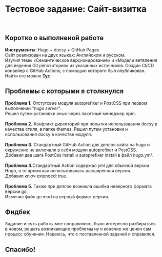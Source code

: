 <h1>Тестовое задание: Сайт-визитка</h1>
<br>
<h2>Коротко о выполненой работе</h2>
<b>Инструменты: </b> Hugo + docsy + GitHub Pages <br>
Сайт реализован на двух языках: Английском и русском.<br>
Изучил темы «Семантическое версионирование» и «Модели ветвления для ведения Git репозитория» из указанных источников.
Создан CI/CD конвейер с GitHub Actions, с помощью которого был опубликован.<br>
Найти его можно <a href = "https://nic1102.github.io/my-page/"><b>Тут</b></a> 
<br>
<h2>Проблемы с которыми я столкнулся</h2>
<b>Проблема 1.</b> Отстутсвие модуля autoprefixer и PostCSS при первом выполнении <i>"hugo server"</i>.<br>
Решил путем установки оных через пакетный менеджер npm.<br><br>
<b>Проблема 2.</b> Конфликт директорий при попытки использования docsy в качестве стиля, в папке themes.
Решил путем установки и использования docsy в качестве модуля.<br><br>
<b>Проблема 3.</b> Стандартный GitHub Action для деплоя сайта на hugo и окружение не включали в себя модули autoprefixer и PostCSS. <br>
Добавил два шага PostCss Install и autoprefixer Install в файл <i>hugo.yml</i>. <br><br>
<b>Проблема 4.</b>Стандартный Action содержал yml для обычной версии Hugo, в то время как использовалась расширенная версия.<br>
Добавил ключ extended: true. <br><br>
<b>Проблема 5.</b> Также при деплое возникла ошибка неверного формата версии go. <br>
Изменил файл go.mod на верный формат версии.
<h2>Фидбек</h2>
Задание и суть работы мне понравились, было интересно разбираться в новом, решать возникающие проблемы ну и конечно же ценен сам процесс обучения. Надеюсь, что с поставленной задачей я справился.
<h2>Спасибо!</h2>


